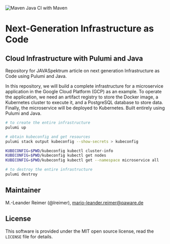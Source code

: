 ![Maven Java CI with Maven](https://github.com/lreimer/nextgen-iac-pulumi-java/actions/workflows/maven.yml/badge.svg)

# Next-Generation Infrastructure as Code 
## Cloud Infrastructure with Pulumi and Java

Repository for JAVASpektrum article on next generation Infrastructure as Code using Pulumi and Java.

In this repository, we will build a complete infrastructure for a microservice application in the Google Cloud Platform (GCP) as an example. To operate the application, we need an artifact registry to store the Docker image, a Kubernetes cluster to execute it, and a PostgreSQL database to store data. Finally, the microservice will be deployed to Kubernetes. Built entirely using Pulumi and Java.

```bash
# to create the entire infrastructure
pulumi up

# obtain kubeconfig and get resources
pulumi stack output kubeconfig --show-secrets > kubeconfig

KUBECONFIG=$PWD/kubeconfig kubectl cluster-info
KUBECONFIG=$PWD/kubeconfig kubectl get nodes
KUBECONFIG=$PWD/kubeconfig kubectl get --namespace microservice all

# to destroy the entire infrastructure
pulumi destroy
```

## Maintainer

M.-Leander Reimer (@lreimer), <mario-leander.reimer@qaware.de>

## License

This software is provided under the MIT open source license, read the `LICENSE` file for details.
